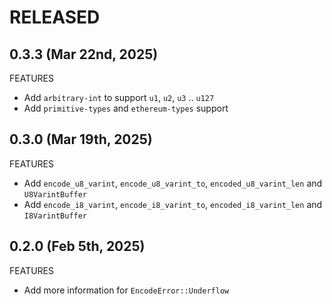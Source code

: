# RELEASED

## 0.3.3 (Mar 22nd, 2025)

FEATURES

- Add `arbitrary-int` to support `u1`, `u2`, `u3` .. `u127`
- Add `primitive-types` and `ethereum-types` support

## 0.3.0 (Mar 19th, 2025)

FEATURES

- Add `encode_u8_varint`, `encode_u8_varint_to`, `encoded_u8_varint_len` and `U8VarintBuffer`
- Add `encode_i8_varint`, `encode_i8_varint_to`, `encoded_i8_varint_len` and `I8VarintBuffer`

## 0.2.0 (Feb 5th, 2025)

FEATURES

- Add more information for `EncodeError::Underflow`
